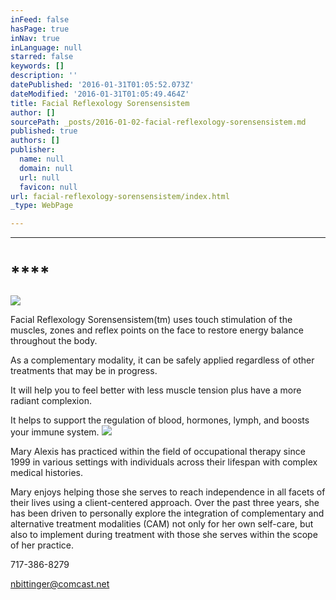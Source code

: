 ```yaml
---
inFeed: false
hasPage: true
inNav: true
inLanguage: null
starred: false
keywords: []
description: ''
datePublished: '2016-01-31T01:05:52.073Z'
dateModified: '2016-01-31T01:05:49.464Z'
title: Facial Reflexology Sorensensistem
author: []
sourcePath: _posts/2016-01-02-facial-reflexology-sorensensistem.md
published: true
authors: []
publisher:
  name: null
  domain: null
  url: null
  favicon: null
url: facial-reflexology-sorensensistem/index.html
_type: WebPage

---
```

****

# ****
![](https://the-grid-user-content.s3-us-west-2.amazonaws.com/5055747f-90bc-4f36-8efe-473788d0a029.jpg)

Facial
Reflexology Sorensensistem(tm) uses touch stimulation of the muscles, zones and
reflex points on the face to restore energy balance throughout the body.

As a complementary modality, it can be safely
applied regardless of other treatments that may be in progress.

It will help you to
feel better with less muscle tension plus have a more radiant complexion.

It helps to support the regulation of blood,
hormones, lymph, and boosts your immune system. ![](https://the-grid-user-content.s3-us-west-2.amazonaws.com/53cac252-5922-45c1-8c00-569391d7be8a.jpg)

Mary
Alexis has practiced within the field of occupational therapy since 1999 in various
settings with individuals across their lifespan with complex medical
histories.

Mary enjoys helping those she
serves to reach independence in all facets of their
lives using a client-centered approach. Over the past three years, she has been
driven to personally explore the integration of complementary and alternative
treatment modalities (CAM) not only for her own self-care, but also to
implement during treatment with those she serves within the scope of her
practice.

717-386-8279

nbittinger@comcast.net